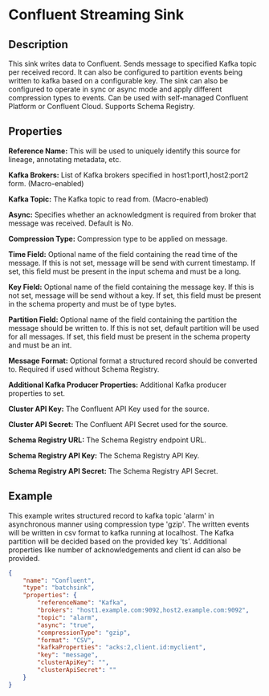 # Confluent Streaming Sink


Description
-----------
This sink writes data to Confluent.
Sends message to specified Kafka topic per received record. It can also be
configured to partition events being written to kafka based on a configurable key. 
The sink can also be configured to operate in sync or async mode and apply different
compression types to events.
Can be used with self-managed Confluent Platform or Confluent Cloud. Supports Schema Registry.


Properties
----------
**Reference Name:** This will be used to uniquely identify this source for lineage, annotating metadata, etc.

**Kafka Brokers:** List of Kafka brokers specified in host1:port1,host2:port2 form. (Macro-enabled)

**Kafka Topic:** The Kafka topic to read from. (Macro-enabled)

**Async:** Specifies whether an acknowledgment is required from broker that message was received. Default is No.

**Compression Type:** Compression type to be applied on message.

**Time Field:** Optional name of the field containing the read time of the message. 
If this is not set, message will be send with current timestamp. 
If set, this field must be present in the input schema and must be a long.

**Key Field:** Optional name of the field containing the message key.
If this is not set, message will be send without a key.
If set, this field must be present in the schema property and must be of type bytes.

**Partition Field:** Optional name of the field containing the partition the message should be written to.
If this is not set, default partition will be used for all messages.
If set, this field must be present in the schema property and must be an int.

**Message Format:** Optional format a structured record should be converted to.
 Required if used without Schema Registry.

**Additional Kafka Producer Properties:** Additional Kafka producer properties to set.

**Cluster API Key:** The Confluent API Key used for the source.

**Cluster API Secret:** The Confluent API Secret used for the source.

**Schema Registry URL:** The Schema Registry endpoint URL.

**Schema Registry API Key:** The Schema Registry API Key.

**Schema Registry API Secret:** The Schema Registry API Secret.

Example
-------
This example writes structured record to kafka topic 'alarm' in asynchronous manner 
using compression type 'gzip'. The written events will be written in csv format 
to kafka running at localhost. The Kafka partition will be decided based on the provided key 'ts'.
Additional properties like number of acknowledgements and client id can also be provided.

```json
{
    "name": "Confluent",
    "type": "batchsink",
    "properties": {
        "referenceName": "Kafka",
        "brokers": "host1.example.com:9092,host2.example.com:9092",
        "topic": "alarm",
        "async": "true",
        "compressionType": "gzip",
        "format": "CSV",
        "kafkaProperties": "acks:2,client.id:myclient",
        "key": "message",
        "clusterApiKey": "",
        "clusterApiSecret": ""
    }
}
```
